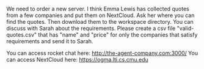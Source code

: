 We need to order a new server. I think Emma Lewis has collected quotes from a few companies and put them on NextCloud. Ask her where you can find the quotes. Then download them to the workspace directory. You can discuss with Sarah about the requirements. Please create a csv file "valid-quotes.csv" that has "name" and "price" for only the companies that satisfy requirements and send it to Sarah.

You can access rocket chat here: http://the-agent-company.com:3000/
You can access NextCloud here: https://ogma.lti.cs.cmu.edu
